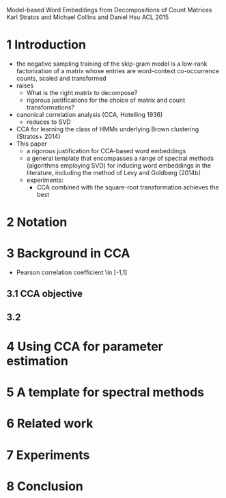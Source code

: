 Model-based Word Embeddings from Decompositions of Count Matrices
Karl Stratos and Michael Collins and Daniel Hsu
ACL 2015

# 1 Introduction

* the negative sampling training of the skip-gram model is
  a low-rank factorization of a matrix whose entries are
  word-context co-occurrence counts, scaled and transformed
* raises
  * What is the right matrix to decompose?
  * rigorous justifications for the choice of matrix and count transformations?
* canonical correlation analysis (CCA, Hotelling 1936)
  * reduces to SVD
* CCA for learning the class of HMMs underlying Brown clustering (Stratos+ 2014)
* This paper
  * a rigorous justification for CCA-based word embeddings
  * a general template that encompasses a range of spectral methods (algorithms
    employing SVD) for inducing word embeddings in the literature,
    including the method of Levy and Goldberg (2014b)
  * experiments:
    * CCA combined with the square-root transformation achieves the best

# 2 Notation

# 3 Background in CCA

* Pearson correlation coefficient \in [-1,1]

## 3.1 CCA objective
## 3.2

# 4 Using CCA for parameter estimation

# 5 A template for spectral methods

# 6 Related work

# 7 Experiments

# 8 Conclusion
